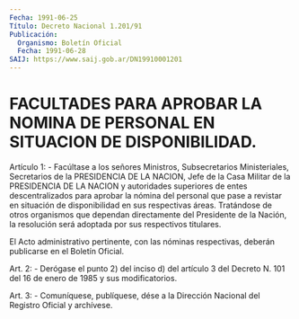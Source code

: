 ```yaml
---
Fecha: 1991-06-25
Título: Decreto Nacional 1.201/91
Publicación:
  Organismo: Boletín Oficial
  Fecha: 1991-06-28
SAIJ: https://www.saij.gob.ar/DN19910001201
---
```

# FACULTADES PARA APROBAR LA NOMINA DE PERSONAL EN SITUACION DE DISPONIBILIDAD.

<a id="1"></a>
Artículo 1: - Facúltase a los señores Ministros, Subsecretarios Ministeriales,  Secretarios de la PRESIDENCIA DE LA NACION, Jefe de la Casa Militar de  la  PRESIDENCIA  DE  LA  NACION  y  autoridades superiores  de  entes  descentralizados para aprobar la nómina  del personal que pase a revistar  en situación de disponibilidad en sus respectivas  áreas. Tratándose de  otros  organismos  que  dependan directamente del  Presidente  de  la  Nación,  la  resolución  será adoptada por sus respectivos titulares.

El  Acto  administrativo  pertinente, con las nóminas respectivas, deberán publicarse en el Boletín Oficial.

<a id="2"></a>
Art. 2: - Derógase el punto 2) del inciso d) del artículo 3 del Decreto  N.  101  del  16  de  enero  de 1985 y sus modificatorios.

<a id="3"></a>
Art. 3: - Comuníquese, publíquese, dése a la Dirección Nacional del Registro Oficial y archívese.